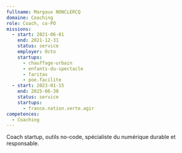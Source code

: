 ```yaml
---
fullname: Margaux NONCLERCQ
domaine: Coaching
role: Coach, co-PO
missions:
  - start: 2021-06-01
    end: 2021-12-31
    status: service
    employer: Octo
    startups:
      - chauffage-urbain
      - enfants-du-spectacle
      - faritas
      - poe.facilite
  - start: 2023-01-15
    end: 2025-06-30
    status: service
    startups:
      - france.nation.verte.agir
competences:
  - Coaching
---
```

Coach startup, outils no-code, spécialiste du numérique durable et responsable.